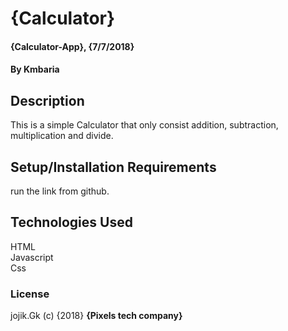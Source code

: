 
# {Calculator}
#### {Calculator-App}, {7/7/2018}
#### By Kmbaria
## Description
This is a simple Calculator  that only consist addition, subtraction, multiplication and divide.
## Setup/Installation Requirements
run the link from github.
## Technologies Used
HTML</br>
Javascript</br>
Css
### License
jojik.Gk (c) {2018} **{Pixels tech company}**
